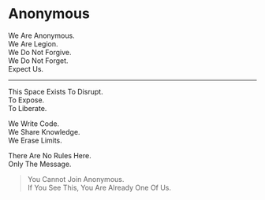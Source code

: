 # Anonymous

We Are Anonymous.  
We Are Legion.  
We Do Not Forgive.  
We Do Not Forget.  
Expect Us.

---

This Space Exists To Disrupt.  
To Expose.  
To Liberate.

We Write Code.  
We Share Knowledge.  
We Erase Limits.

There Are No Rules Here.  
Only The Message.

> You Cannot Join Anonymous.  
> If You See This, You Are Already One Of Us.

